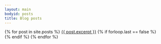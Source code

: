 ```yaml
---
layout: main
bodyid: posts
title: Blog posts
---
```


<div>
    {% for post in site.posts %}
        <a href='{{ post.url }}'>{{ post.excerpt }}</a>
        {% if forloop.last == false %}<div class="divider"></div>{% endif %}
    {% endfor %}
</div>